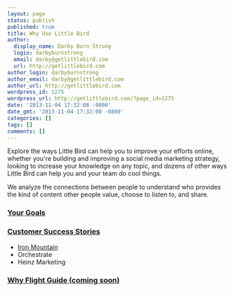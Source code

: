 ```yaml
---
layout: page
status: publish
published: true
title: Why Use Little Bird
author:
  display_name: Darby Burn Strong
  login: darbyburnstrong
  email: darby@getlittlebird.com
  url: http://getlittlebird.com
author_login: darbyburnstrong
author_email: darby@getlittlebird.com
author_url: http://getlittlebird.com
wordpress_id: 1275
wordpress_url: http://getlittlebird.com/?page_id=1275
date: '2013-11-04 17:32:08 -0800'
date_gmt: '2013-11-04 17:32:08 -0800'
categories: []
tags: []
comments: []
---
```

<p>Explore the ways Little Bird can help you to improve your efforts online, whether you're building and improving a social media marketing strategy, looking to increase your knowledge on any topic, and dozens of other ways Little Bird can help you and your team do cool things.</p>
<p>We analyze the connections between people to understand who provides the kind of content other people value, choose to listen to, and share.</p>
<h3><a title="Your Goals" href="http://getlittlebird.com/tour/why/your-goals/">Your Goals</a></h3>
<h3><a title="Customer Success Stories" href="http://getlittlebird.com/tour/who/customer-success-stories/">Customer Success Stories</a></h3>
<ul>
<li><span style="line-height: 13px;"><a title="Customer Story: Iron Mountain" href="http://getlittlebird.com/tour/who/iron-mountain/">Iron Mountain</a></span></li>
<li>Orchestrate</li>
<li>Heinz Marketing</li>
</ul>
<h3><a title="Flight Guide: WHY" href="http://getlittlebird.com/tour/why/flight-guide-why/">Why Flight Guide (coming soon)</a></h3>
